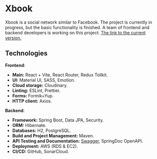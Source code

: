 # Xbook
Xbook is a social network similar to Facebook. The project is currently in progress, but the basic functionality is finished. A team of frontend and backend developers is working on this project.
[The link to the current version.](https://xbook.dan-it.com.ua/login)
## Technologies
**Frontend**:
- **Main:** React + Vite, React Router, Redux Tollkit.
- **UI:** Material UI, SASS, Emotion.
- **Cloud storage:** Cloudinary.
- **Linting:** ESLint, Prettier.
- **Forms:** Formik+Yup.
- **HTTP client:** Axios.

**Backend**:
- **Framework:** Spring Boot, Data JPA, Security.
- **ORM:** Hibernate.
- **Databases:** H2, PostgreSQL.
- **Build and Project Management:** Maven.
- **API Testing and Documentation:** [Swagger](https://xbook.dan-it.com.ua/swagger-ui/index.html), SpringDoc OpenAPI.
- **Deployment:** AWS (RDS & EC2).
- **CI/CD:** GitHub, SonarCloud.
